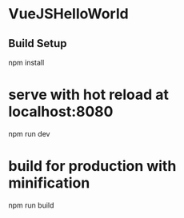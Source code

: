 # VueJSHelloWorld

## Build Setup
npm install

# serve with hot reload at localhost:8080
npm run dev

# build for production with minification
npm run build
```


